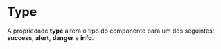 # Type

A propriedade **type** altera o tipo do componente para um dos seguintes: **success**, **alert**, **danger** e **info**.